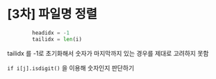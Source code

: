 # [3차] 파일명 정렬

```python
        headidx = -1
        tailidx = len(i)
```

tailidx 를 -1로 초기화해서 숫자가 마지막까지 있는 경우를 제대로 고려하지 못함

`if i[j].isdigit()` 을 이용해 숫자인지 판단하기
